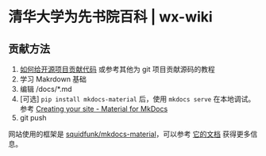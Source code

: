 # 清华大学为先书院百科 | wx-wiki

## 贡献方法

1. [如何给开源项目贡献代码](https://gist.github.com/zxhfighter/62847a087a2a8031fbdf) 或参考其他为 git 项目贡献源码的教程
2. 学习 Makrdown 基础
3. 编辑 /docs/*.md
4. [可选] `pip install mkdocs-material` 后，使用 `mkdocs serve` 在本地调试。参考 [Creating your site - Material for MkDocs](https://squidfunk.github.io/mkdocs-material/creating-your-site/)
5. git push

网站使用的框架是 [squidfunk/mkdocs-material](https://github.com/squidfunk/mkdocs-material)，可以参考 [它的文档](https://squidfunk.github.io/mkdocs-material/) 获得更多信息。
